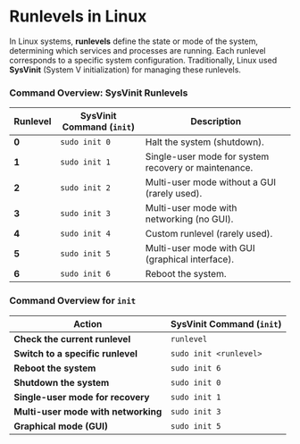 # Runlevels in Linux

In Linux systems, **runlevels** define the state or mode of the system, determining which services and processes are running. Each runlevel corresponds to a specific system configuration. Traditionally, Linux used **SysVinit** (System V initialization) for managing these runlevels. 



### **Command Overview: SysVinit Runlevels**

| **Runlevel** | **SysVinit Command (`init`)** | **Description**                                         |
|--------------|-------------------------------|---------------------------------------------------------|
| **0**        | `sudo init 0`                  | Halt the system (shutdown).                            |
| **1**        | `sudo init 1`                  | Single-user mode for system recovery or maintenance.    |
| **2**        | `sudo init 2`                  | Multi-user mode without a GUI (rarely used).            |
| **3**        | `sudo init 3`                  | Multi-user mode with networking (no GUI).               |
| **4**        | `sudo init 4`                  | Custom runlevel (rarely used).                         |
| **5**        | `sudo init 5`                  | Multi-user mode with GUI (graphical interface).         |
| **6**        | `sudo init 6`                  | Reboot the system.                                     |

### **Command Overview for `init`**

| **Action**                                | **SysVinit Command (`init`)**  |
|-------------------------------------------|-------------------------------|
| **Check the current runlevel**            | `runlevel`                    |
| **Switch to a specific runlevel**         | `sudo init <runlevel>`         |
| **Reboot the system**                     | `sudo init 6`                 |
| **Shutdown the system**                   | `sudo init 0`                 |
| **Single-user mode for recovery**         | `sudo init 1`                 |
| **Multi-user mode with networking**       | `sudo init 3`                 |
| **Graphical mode (GUI)**                  | `sudo init 5`                 |

